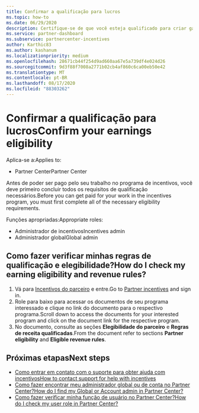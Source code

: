 ```yaml
---
title: Confirmar a qualificação para lucros
ms.topic: how-to
ms.date: 06/29/2020
description: Certifique-se de que você esteja qualificado para criar ganhos e seja pago sob o programa incentivos.
ms.service: partner-dashboard
ms.subservice: partnercenter-incentives
author: Karthic83
ms.author: kashanum
ms.localizationpriority: medium
ms.openlocfilehash: 28671cb44f254d9ad660aa67e5a739df4e024d26
ms.sourcegitcommit: 9d3f88f7008a2771b02cb4af860c6ca00eb50e42
ms.translationtype: MT
ms.contentlocale: pt-BR
ms.lasthandoff: 08/17/2020
ms.locfileid: "88303262"
---
```

# <a name="confirm-your-earnings-eligibility"></a><span data-ttu-id="28207-103">Confirmar a qualificação para lucros</span><span class="sxs-lookup"><span data-stu-id="28207-103">Confirm your earnings eligibility</span></span>

<span data-ttu-id="28207-104">Aplica-se a:</span><span class="sxs-lookup"><span data-stu-id="28207-104">Applies to:</span></span>

- <span data-ttu-id="28207-105">Partner Center</span><span class="sxs-lookup"><span data-stu-id="28207-105">Partner Center</span></span>

<span data-ttu-id="28207-106">Antes de poder ser pago pelo seu trabalho no programa de incentivos, você deve primeiro concluir todos os requisitos de qualificação necessários.</span><span class="sxs-lookup"><span data-stu-id="28207-106">Before you can get paid for your work in the incentives program, you must first complete all of the necessary eligibility requirements.</span></span>

<span data-ttu-id="28207-107">Funções apropriadas:</span><span class="sxs-lookup"><span data-stu-id="28207-107">Appropriate roles:</span></span>

- <span data-ttu-id="28207-108">Administrador de incentivos</span><span class="sxs-lookup"><span data-stu-id="28207-108">Incentives admin</span></span>
- <span data-ttu-id="28207-109">Administrador global</span><span class="sxs-lookup"><span data-stu-id="28207-109">Global admin</span></span>

## <a name="how-do-i-check-my-earning-eligibility-and-revenue-rules"></a><span data-ttu-id="28207-110">Como fazer verificar minhas regras de qualificação e elegibilidade?</span><span class="sxs-lookup"><span data-stu-id="28207-110">How do I check my earning eligibility and revenue rules?</span></span>

1. <span data-ttu-id="28207-111">Vá para [Incentivos do parceiro](https://partner.microsoft.com/membership/partner-incentives) e entre.</span><span class="sxs-lookup"><span data-stu-id="28207-111">Go to [Partner incentives](https://partner.microsoft.com/membership/partner-incentives) and sign in.</span></span>
2. <span data-ttu-id="28207-112">Role para baixo para acessar os documentos de seu programa interessado e clique no link do documento para o respectivo programa.</span><span class="sxs-lookup"><span data-stu-id="28207-112">Scroll down to access the documents for your interested program and click on the document link for the respective program.</span></span>
3. <span data-ttu-id="28207-113">No documento, consulte as seções **Elegibilidade do parceiro** e **Regras de receita qualificadas**.</span><span class="sxs-lookup"><span data-stu-id="28207-113">From the document refer to sections **Partner eligibility** and **Eligible revenue rules**.</span></span>

## <a name="next-steps"></a><span data-ttu-id="28207-114">Próximas etapas</span><span class="sxs-lookup"><span data-stu-id="28207-114">Next steps</span></span>

- [<span data-ttu-id="28207-115">Como entrar em contato com o suporte para obter ajuda com incentivos</span><span class="sxs-lookup"><span data-stu-id="28207-115">How to contact support for help with incentives</span></span>](https://support.microsoft.com/help/4014850)
- [<span data-ttu-id="28207-116">Como fazer encontrar meu administrador global ou de conta no Partner Center?</span><span class="sxs-lookup"><span data-stu-id="28207-116">How do I find my Global or Account admin in Partner Center?</span></span>](https://support.microsoft.com/help/4534519)
- [<span data-ttu-id="28207-117">Como fazer verificar minha função de usuário no Partner Center?</span><span class="sxs-lookup"><span data-stu-id="28207-117">How do I check my user role in Partner Center?</span></span>](https://support.microsoft.com/help/4534700)
